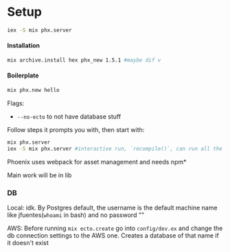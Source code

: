 # Setup

```bash
iex -S mix phx.server
```

#### Installation

```bash
mix archive.install hex phx_new 1.5.1 #maybe dif v
```

#### Boilerplate

```bash
mix phx.new hello
```

Flags: 

- `--no-ecto` to not have database stuff

Follow steps it prompts you with, then start with:

```bash
mix phx.server 
iex -S mix phx.server #interactive run, `recompile()`, can run all the models like Ss.Accounts.list_users
```

Phoenix uses webpack for asset management and needs npm*

Main work will be in lib

### DB

Local: idk. By Postgres default, the username is the default machine name like jfuentes(`whoami` in bash)  and no password ""

AWS: Before running `mix ecto.create` go into `config/dev.ex` and change the db connection settings to the AWS one. Creates a database of that name if it doesn't exist

